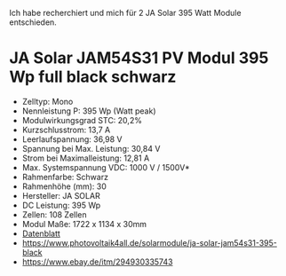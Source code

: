 Ich habe recherchiert und mich für 2 JA Solar 395 Watt Module entschieden.
# JA Solar JAM54S31 PV Modul 395 Wp full black schwarz
* Zelltyp: Mono
* Nennleistung P: 395 Wp (Watt peak)
* Modulwirkungsgrad STC: 20,2%
* Kurzschlusstrom: 13,7 A
* Leerlaufspannung: 36,98 V
* Spannung bei Max. Leistung: 30,84 V
* Strom bei Maximalleistung: 12,81 A
* Max. Systemspannung VDC: 1000 V / 1500V*
* Rahmenfarbe: Schwarz
* Rahmenhöhe (mm): 30
* Hersteller: JA SOLAR
* DC Leistung: 395 Wp
* Zellen: 108 Zellen
* Modul Maße: 1722 x 1134 x 30mm
* [Datenblatt](DB-JAM54S31MR_MC4_JAM54S31_380-405_MR_Global_EN.pdf)
* https://www.photovoltaik4all.de/solarmodule/ja-solar-jam54s31-395-black
* https://www.ebay.de/itm/294930335743
